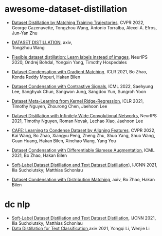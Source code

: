 # awesome-dataset-distillation
* [Dataset Distillation by Matching Training Trajectories](https://arxiv.org/abs/2203.11932), CVPR 2022,
George Cazenavette, Tongzhou Wang, Antonio Torralba, Alexei A. Efros, Jun-Yan Zhu

* [DATASET DISTILLATION](https://arxiv.org/abs/1811.10959), axiv,           
Tongzhou Wang

* [Flexible dataset distillation: Learn labels instead of images](https://arxiv.org/abs/2006.08572), NeurIPS 2020,
Ondrej Bohdal, Yongxin Yang, Timothy Hospedales


* [Dataset Condensation with Gradient Matching](https://arxiv.org/abs/2006.05929), ICLR 2021,
Bo Zhao, Konda Reddy Mopuri, Hakan Bilen






* [Dataset Condensation with Contrastive Signals](https://arxiv.org/abs/2202.02916), ICML 2022,
Saehyung Lee, Sanghyuk Chun, Sangwon Jung, Sangdoo Yun, Sungroh Yoon

* [Dataset Meta-Learning from Kernel Ridge-Regression](https://openreview.net/forum?id=l-PrrQrK0QR), ICLR 2021, 
Timothy Nguyen, Zhourong Chen, Jaehoon Lee

* [Dataset Distillation with Infinitely Wide Convolutional Networks](https://openreview.net/forum?id=hXWPpJedrVP), NeurIPS 2021, 
Timothy Nguyen, Roman Novak, Lechao Xiao, Jaehoon Lee


* [CAFE: Learning to Condense Dataset by Aligning Features](https://arxiv.org/abs/2203.01531), CVPR 2022,
Kai Wang, Bo Zhao, Xiangyu Peng, Zheng Zhu, Shuo Yang, Shuo Wang, Guan Huang, Hakan Bilen, Xinchao Wang, Yang You

* [Dataset Condensation with Differentiable Siamese Augmentation](https://proceedings.mlr.press/v139/zhao21a.html), ICML 2021,
Bo Zhao, Hakan Bilen 

* [Soft-Label Dataset Distillation and Text Dataset Distillation](https://ieeexplore.ieee.org/abstract/document/9533769)), IJCNN 2021,
Ilia Sucholutsky; Matthias Schonlau



* [Dataset Condensation with Distribution Matching](https://arxiv.org/abs/2110.04181), axiv,
Bo Zhao, Hakan Bilen


# dc nlp

* [Soft-Label Dataset Distillation and Text Dataset Distillation](https://arxiv.org/abs/1910.02551), IJCNN 2021,
Ilia Sucholutsky, Matthias Schonlau
* [Data Distillation for Text Classification](https://arxiv.org/abs/2104.08448),axiv 2021,
Yongqi Li, Wenjie Li
